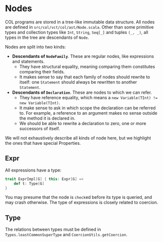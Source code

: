 # Nodes

COL programs are stored in a tree-like immutable data structure. All nodes are defined in `src/col/vct/col/ast/Node.scala`. Other than some primitive types and collection types like `Int`, `String`, `Seq[_]` and tuples `(_, _)`, all types in the tree are descendants of `Node`.

Nodes are split into two kinds:

* **Descendants of `NodeFamily`**. These are regular nodes, like expressions and statements. 
	* They have structural equality, meaning comparing them constitutes comparing their fields. 
	* It makes sense to say that each family of nodes should rewrite to itself: one `Statement` should always be rewritten to another `Statement`.
* **Descendants of `Declaration`**. These are nodes to which we can refer.
	* They have reference equality, which means a `new Variable(TInt) != new Variable(TInt)`.
	* It make sense to ask in which scope the declaration can be referred to. For example, a reference to an argument makes no sense outside the method it is declared in.
	* We should be able to rewrite a declaration to zero, one or more successors of itself.

We will not exhaustively describe all kinds of node here, but we highlight the ones that have special Properties.

## Expr
All expressions have a type:

```scala
trait ExprImpl[G] { this: Expr[G] =>
	def t: Type[G]
}
```

You may presume that the node is `check`ed before its type is queried, and may crash otherwise. The type of expressions is closely related to coercion.

## Type
The relations between types must be defined in `Types.leastCommonSuperType` and `CoercionUtils.getCoercion`.